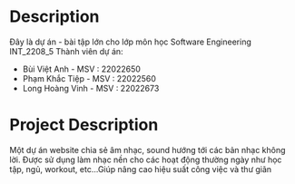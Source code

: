 # Description
Đây là dự án - bài tập lớn cho lớp môn học Software Engineering INT_2208_5
Thành viên dự án:
- Bùi Việt Anh - MSV : 22022650
- Phạm Khắc Tiệp - MSV : 22022560
- Long Hoàng Vinh - MSV : 22022673
# Project Description
Một dự án website chia sẻ âm nhạc, sound hướng tới các bản nhạc không lời. Được sử dụng làm nhạc nền cho các hoạt động thường ngày như học tập, ngủ, workout, etc...Giúp nâng cao hiệu suất công việc và thư giãn 

